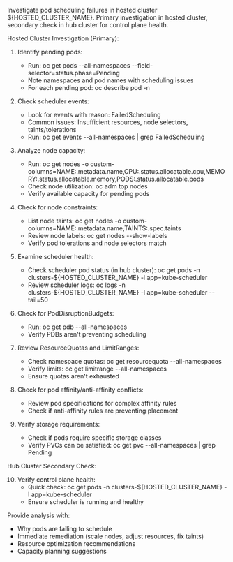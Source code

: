 Investigate pod scheduling failures in hosted cluster ${HOSTED_CLUSTER_NAME}.
Primary investigation in hosted cluster, secondary check in hub cluster for control plane health.

Hosted Cluster Investigation (Primary):

1. Identify pending pods:
   - Run: oc get pods --all-namespaces --field-selector=status.phase=Pending
   - Note namespaces and pod names with scheduling issues
   - For each pending pod: oc describe pod -n <namespace> <pod-name>

2. Check scheduler events:
   - Look for events with reason: FailedScheduling
   - Common issues: Insufficient resources, node selectors, taints/tolerations
   - Run: oc get events --all-namespaces | grep FailedScheduling

3. Analyze node capacity:
   - Run: oc get nodes -o custom-columns=NAME:.metadata.name,CPU:.status.allocatable.cpu,MEMORY:.status.allocatable.memory,PODS:.status.allocatable.pods
   - Check node utilization: oc adm top nodes
   - Verify available capacity for pending pods

4. Check for node constraints:
   - List node taints: oc get nodes -o custom-columns=NAME:.metadata.name,TAINTS:.spec.taints
   - Review node labels: oc get nodes --show-labels
   - Verify pod tolerations and node selectors match

5. Examine scheduler health:
   - Check scheduler pod status (in hub cluster): oc get pods -n clusters-${HOSTED_CLUSTER_NAME} -l app=kube-scheduler
   - Review scheduler logs: oc logs -n clusters-${HOSTED_CLUSTER_NAME} -l app=kube-scheduler --tail=50

6. Check for PodDisruptionBudgets:
   - Run: oc get pdb --all-namespaces
   - Verify PDBs aren't preventing scheduling

7. Review ResourceQuotas and LimitRanges:
   - Check namespace quotas: oc get resourcequota --all-namespaces
   - Verify limits: oc get limitrange --all-namespaces
   - Ensure quotas aren't exhausted

8. Check for pod affinity/anti-affinity conflicts:
   - Review pod specifications for complex affinity rules
   - Check if anti-affinity rules are preventing placement

9. Verify storage requirements:
   - Check if pods require specific storage classes
   - Verify PVCs can be satisfied: oc get pvc --all-namespaces | grep Pending

Hub Cluster Secondary Check:

10. Verify control plane health:
    - Quick check: oc get pods -n clusters-${HOSTED_CLUSTER_NAME} -l app=kube-scheduler
    - Ensure scheduler is running and healthy

Provide analysis with:
- Why pods are failing to schedule
- Immediate remediation (scale nodes, adjust resources, fix taints)
- Resource optimization recommendations
- Capacity planning suggestions